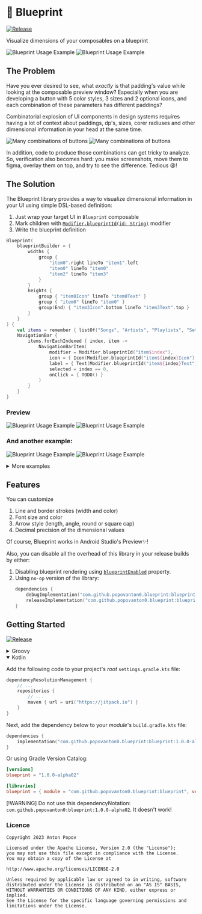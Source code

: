 # 📐 Blueprint 

[![Release](https://jitpack.io/v/popovanton0/blueprint.svg)](https://jitpack.io/#popovanton0/blueprint)

Visualize dimensions of your composables on a blueprint

![Blueprint Usage Example](images/navbar-light.png#gh-light-mode-only)
![Blueprint Usage Example](images/navbar-dark.png#gh-dark-mode-only)

## The Problem

Have you ever desired to see, what *exactly* is that padding's value while looking at the composable
preview window? Especially when you are developing a button with 5 color styles, 3 sizes and 2 
optional icons, and each combination of these parameters has different paddings?

Combinatorial explosion of UI components in design systems requires having a lot of context about
paddings, dp's, sizes, corer radiuses and other dimensional information in your head at the 
same time.

![Many combinations of buttons](images/combinations-light.png#gh-light-mode-only)
![Many combinations of buttons](images/combinations-dark.png#gh-dark-mode-only)

In addition, code to produce those combinations can get tricky to analyze. So, verification also 
becomes hard: you make screenshots, move them to figma, overlay them on top, and try to see the 
difference. Tedious 😩!

## The Solution

The Blueprint library provides a way to visualize dimensional information in your UI using simple
DSL-based definition:

1. Just wrap your target UI in `Blueprint` composable
2. Mark children with [`Modifier.blueprintId(id: String)`](https://github.com/popovanton0/Blueprint/blob/main/blueprint/src/main/java/com/popovanton0/blueprint/BlueprintId.kt) modifier
3. Write the blueprint definition

```kotlin
Blueprint(
    blueprintBuilder = {
        widths {
            group {
                "item0".right lineTo "item1".left
                "item0" lineTo "item0"
                "item2" lineTo "item3"
            }
        }
        heights {
            group { "item0Icon" lineTo "item0Text" }
            group { "item0" lineTo "item0" }
            group(End) { "item3Icon".bottom lineTo "item3Text".top }
        }
    }
) {
    val items = remember { listOf("Songs", "Artists", "Playlists", "Settings") }
    NavigationBar {
        items.forEachIndexed { index, item ->
            NavigationBarItem(
                modifier = Modifier.blueprintId("item$index"),
                icon = { Icon(Modifier.blueprintId("item${index}Icon"), TODO()) },
                label = { Text(Modifier.blueprintId("item${index}Text"), TODO()) },
                selected = index == 0,
                onClick = { TODO() }
            )
        }
    }
}
```

### Preview

![Blueprint Usage Example](images/navbar-light.png#gh-light-mode-only)
![Blueprint Usage Example](images/navbar-dark.png#gh-dark-mode-only)

### And another example:

![Blueprint Usage Example](images/button-light.png#gh-light-mode-only)
![Blueprint Usage Example](images/button-dark.png#gh-dark-mode-only)

<details>
<summary>More examples</summary>

These are snapshots from snapshot testing:

|   |   |
|---|---|
| ![almost_none_space_to_draw](/blueprint/src/test/snapshots/images/com.popovanton0.blueprint_BlueprintScreenshotTest_almost_none_space_to_draw.png)  | ![no_blueprint_if_globally_disabled](/blueprint/src/test/snapshots/images/com.popovanton0.blueprint_BlueprintScreenshotTest_no_blueprint_if_globally_disabled.png)  |
| ![arrow_customization 0](/blueprint/src/test/snapshots/images/com.popovanton0.blueprint_BlueprintScreenshotTest_arrow_customization[0.0].png)  | ![not_enough_space_to_draw](/blueprint/src/test/snapshots/images/com.popovanton0.blueprint_BlueprintScreenshotTest_not_enough_space_to_draw.png)  |
| ![arrow_customization 15](/blueprint/src/test/snapshots/images/com.popovanton0.blueprint_BlueprintScreenshotTest_arrow_customization[15.0].png)  | ![padding_not_applied](/blueprint/src/test/snapshots/images/com.popovanton0.blueprint_BlueprintScreenshotTest_padding_not_applied.png)  |
| ![arrow_customization 45](/blueprint/src/test/snapshots/images/com.popovanton0.blueprint_BlueprintScreenshotTest_arrow_customization[45.0].png)  | ![reacts_to_blueprint_builder_update_(with_green)](/blueprint/src/test/snapshots/images/com.popovanton0.blueprint_BlueprintScreenshotTest_reacts_to_blueprint_builder_update_(with_green).png)  |
| ![arrow_customization 90](/blueprint/src/test/snapshots/images/com.popovanton0.blueprint_BlueprintScreenshotTest_arrow_customization[90.0].png)  | ![reacts_to_blueprint_builder_update_(without_green)](/blueprint/src/test/snapshots/images/com.popovanton0.blueprint_BlueprintScreenshotTest_reacts_to_blueprint_builder_update_(without_green).png)  |
| ![basicTest](/blueprint/src/test/snapshots/images/com.popovanton0.blueprint_BlueprintScreenshotTest_basicTest.png)  | ![size_labels](/blueprint/src/test/snapshots/images/com.popovanton0.blueprint_BlueprintScreenshotTest_size_labels.png)  |
| ![correct_line_widths_and_alignments](/blueprint/src/test/snapshots/images/com.popovanton0.blueprint_BlueprintScreenshotTest_correct_line_widths_and_alignments.png)  | ![when_blueprint_is_disabled_it_is_not_shown](/blueprint/src/test/snapshots/images/com.popovanton0.blueprint_BlueprintScreenshotTest_when_blueprint_is_disabled_it_is_not_shown.png)  |
| ![customFontSizeAndColor](/blueprint/src/test/snapshots/images/com.popovanton0.blueprint_BlueprintScreenshotTest_customFontSizeAndColor.png)  | ![when_specifying_blueprint_ids_that_are_not_referenced_in_the_composable_no_dimensions_are_shown](/blueprint/src/test/snapshots/images/com.popovanton0.blueprint_BlueprintScreenshotTest_when_specifying_blueprint_ids_that_are_not_referenced_in_the_composable_no_dimensions_are_shown.png)  |
| ![emptyBlueprint](/blueprint/src/test/snapshots/images/com.popovanton0.blueprint_BlueprintScreenshotTest_emptyBlueprint.png)  | ![when_specifying_blueprint_ids_that_are_then_removed_from_the_composition_dimensions_are_shown_and_then_hidden_(with_green)](/blueprint/src/test/snapshots/images/com.popovanton0.blueprint_BlueprintScreenshotTest_when_specifying_blueprint_ids_that_are_then_removed_from_the_composition_dimensions_are_shown_and_then_hidden_(with_green).png)  |
| ![fractional_dp_values_rendering](/blueprint/src/test/snapshots/images/com.popovanton0.blueprint_BlueprintScreenshotTest_fractional_dp_values_rendering.png)  | ![when_specifying_blueprint_ids_that_are_then_removed_from_the_composition_dimensions_are_shown_and_then_hidden_(without_green)](/blueprint/src/test/snapshots/images/com.popovanton0.blueprint_BlueprintScreenshotTest_when_specifying_blueprint_ids_that_are_then_removed_from_the_composition_dimensions_are_shown_and_then_hidden_(without_green).png)  |

</details>

## Features

You can customize
1. Line and border strokes (width and color)
2. Font size and color
3. Arrow style (length, angle, round or square cap)
4. Decimal precision of the dimensional values

Of course, Blueprint works in Android Studio's Preview✨!

Also, you can disable all the overhead of this library in your release builds by either:
1. Disabling blueprint rendering using [`blueprintEnabled`](https://github.com/popovanton0/Blueprint/blob/main/blueprint/src/main/java/com/popovanton0/blueprint/Blueprint.kt) property.
2. Using `no-op` version of the library:
    ```kotlin
    dependencies {
        debugImplementation("com.github.popovanton0.blueprint:blueprint:1.0.0-alpha02")
        releaseImplementation("com.github.popovanton0.blueprint:blueprint-no-op:1.0.0-alpha02")
    }
   ```

## Getting Started

[![Release](https://jitpack.io/v/popovanton0/blueprint.svg)](https://jitpack.io/#popovanton0/blueprint)

<details>
<summary>Groovy</summary>

Add the following code to your project's *root* `build.gradle` file:

```groovy
repositories {
    maven { url "https://jitpack.io" }
}
```

Next, add the dependency below to your _module_'s `build.gradle` file:

```gradle
dependencies {
    implementation "com.github.popovanton0.blueprint:blueprint:1.0.0-alpha02"
}
```
</details>

<details open>
<summary>Kotlin</summary>

Add the following code to your project's *root* `settings.gradle.kts` file:

```kotlin
dependencyResolutionManagement {
    // ...
    repositories {
        // ...
        maven { url = uri("https://jitpack.io") }
    }
}
```

Next, add the dependency below to your _module_'s `build.gradle.kts` file:

```kotlin
dependencies {
    implementation("com.github.popovanton0.blueprint:blueprint:1.0.0-alpha02")
}
```
Or using Gradle Version Catalog:
```toml
[versions]
blueprint = "1.0.0-alpha02"

[libraries]
blueprint = { module = "com.github.popovanton0.blueprint:blueprint", version.ref = "blueprint" }
```
</details>

[!WARNING]
Do not use this dependencyNotation: `com.github.popovanton0:blueprint:1.0.0-alpha02`. 
It doesn't work!

### Licence

```
Copyright 2023 Anton Popov

Licensed under the Apache License, Version 2.0 (the "License");
you may not use this file except in compliance with the License.
You may obtain a copy of the License at

http://www.apache.org/licenses/LICENSE-2.0

Unless required by applicable law or agreed to in writing, software
distributed under the License is distributed on an "AS IS" BASIS,
WITHOUT WARRANTIES OR CONDITIONS OF ANY KIND, either express or implied.
See the License for the specific language governing permissions and
limitations under the License.
```